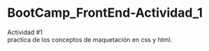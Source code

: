 # BootCamp_FrontEnd-Actividad_1
Actividad #1 
<br />practica de los conceptos de maquetación en css  y html.
